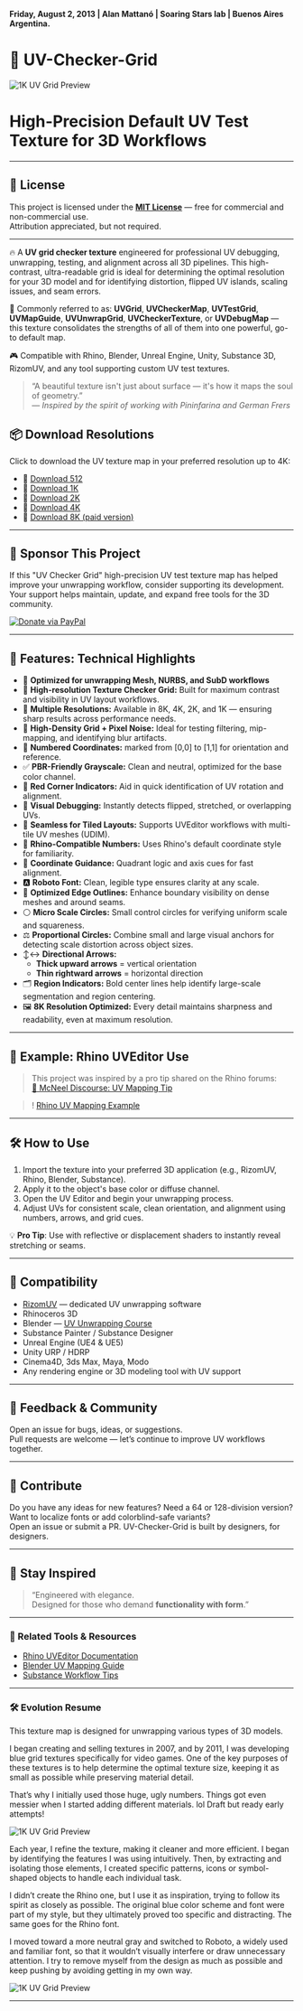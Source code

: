 **Friday, ‎August ‎2, ‎2013 | Alan Mattanó | Soaring Stars lab | Buenos Aires Argentina.**

# 🎯 UV-Checker-Grid 

![1K UV Grid Preview](textures/AM2512v43-UVCheckerGrid-UnwrapDebugging-TextureMap-1K.png)



# High-Precision Default UV Test Texture for 3D Workflows

---

## 📖 License

This project is licensed under the **[MIT License](https://github.com/ALanMAttano/UV-Checker-Grid/blob/main/LICENSE)** — free for commercial and non-commercial use.  
Attribution appreciated, but not required.

---

🔥 A **UV grid checker texture** engineered for professional UV debugging, unwrapping, testing, and alignment across all 3D pipelines. This high-contrast, ultra-readable grid is ideal for determining the optimal resolution for your 3D model and for identifying distortion, flipped UV islands, scaling issues, and seam errors.

🧠 Commonly referred to as:
**UVGrid**, **UVCheckerMap**, **UVTestGrid**, **UVMapGuide**, **UVUnwrapGrid**, **UVCheckerTexture**, or **UVDebugMap** — this texture consolidates the strengths of all of them into one powerful, go-to default map.

🎮 Compatible with Rhino, Blender, Unreal Engine, Unity, Substance 3D, RizomUV, and any tool supporting custom UV test textures.

> “A beautiful texture isn't just about surface — it's how it maps the soul of geometry.”  
> — *Inspired by the spirit of working with Pininfarina and German Frers*

## 📦 Download Resolutions

Click to download the UV texture map in your preferred resolution up to 4K:

- 🔹 [Download 512](https://raw.githubusercontent.com/ALanMAttano/UV-Checker-Grid/main/textures/AM2512v44-UVCheckerGrid-UnwrapDebugging-TextureMap-512.png)
- 🔹 [Download 1K](https://raw.githubusercontent.com/ALanMAttano/UV-Checker-Grid/main/textures/AM2512v44-UVCheckerGrid-UnwrapDebugging-TextureMap-1K.png)
- 🔹 [Download 2K](https://raw.githubusercontent.com/ALanMAttano/UV-Checker-Grid/main/textures/AM2512v44-UVCheckerGrid-UnwrapDebugging-TextureMap-2K.png)
- 🔹 [Download 4K](https://raw.githubusercontent.com/ALanMAttano/UV-Checker-Grid/main/textures/AM2512v44-UVCheckerGrid-UnwrapDebugging-TextureMap-4K.png)
- 🔹 [Download 8K (paid version)](https://textures.mattano.com)

---

## 💖 Sponsor This Project

If this "UV Checker Grid" high-precision UV test texture map has helped improve your unwrapping workflow, consider supporting its development. Your support helps maintain, update, and expand free tools for the 3D community.

[![Donate via PayPal](https://img.shields.io/badge/Donate-PayPal-blue.svg)](https://www.paypal.com/paypalme/SoaringClouds)


---

## 🚀 Features: Technical Highlights

- 💎 **Optimized for unwrapping Mesh, NURBS, and SubD workflows**
- 🏁 **High-resolution Texture Checker Grid:** Built for maximum contrast and visibility in UV layout workflows.
- 💯 **Multiple Resolutions:** Available in 8K, 4K, 2K, and 1K — ensuring sharp results across performance needs.
- 🧱 **High-Density Grid + Pixel Noise:** Ideal for testing filtering, mip-mapping, and identifying blur artifacts.
- 🎯 **Numbered Coordinates:** marked from [0,0] to [1,1] for orientation and reference.
- ✅ **PBR-Friendly Grayscale:** Clean and neutral, optimized for the base color channel.
- 🔺 **Red Corner Indicators:** Aid in quick identification of UV rotation and alignment.
- 🧠 **Visual Debugging:** Instantly detects flipped, stretched, or overlapping UVs.
- 🧵 **Seamless for Tiled Layouts:** Supports UVEditor workflows with multi-tile UV meshes (UDIM).
- 🔢 **Rhino-Compatible Numbers:** Uses Rhino's default coordinate style for familiarity.
- 📐 **Coordinate Guidance:** Quadrant logic and axis cues for fast alignment.
- 🅰️ **Roboto Font:** Clean, legible type ensures clarity at any scale.
- 🔲 **Optimized Edge Outlines:** Enhance boundary visibility on dense meshes and around seams.
- ⚪ **Micro Scale Circles:** Small control circles for verifying uniform scale and squareness.
- ⚖️ **Proportional Circles:** Combine small and large visual anchors for detecting scale distortion across object sizes.
- ↕️↔️ **Directional Arrows:**  
    - **Thick upward arrows** = vertical orientation  
    - **Thin rightward arrows** = horizontal direction  
- 🗂️ **Region Indicators:** Bold center lines help identify large-scale segmentation and region centering.
- 🖼️ **8K Resolution Optimized:** Every detail maintains sharpness and readability, even at maximum resolution.

---

## 📸 Example: Rhino UVEditor Use

> This project was inspired by a pro tip shared on the Rhino forums:  
[🔗 McNeel Discourse: UV Mapping Tip](https://discourse.mcneel.com/t/uveditor-tip-uv-mapping-replace-your-uv-grid-texture)

> ! [Rhino UV Mapping Example](https://global.discourse-cdn.com/mcneel/uploads/default/original/3X/0/b/0b051d7bcc065e9414fc98e3123168969f20dcd0.mp4)

---

## 🛠️ How to Use

1. Import the texture into your preferred 3D application (e.g., RizomUV, Rhino, Blender, Substance).
2. Apply it to the object's base color or diffuse channel.
3. Open the UV Editor and begin your unwrapping process.
4. Adjust UVs for consistent scale, clean orientation, and alignment using numbers, arrows, and grid cues.

💡 **Pro Tip**: Use with reflective or displacement shaders to instantly reveal stretching or seams.

---

## 🧩 Compatibility

- [RizomUV](https://www.rizomuv.com/) — dedicated UV unwrapping software
- Rhinoceros 3D
- Blender — [UV Unwrapping Course](https://www.udemy.com/course/learn-uv-unwrapping-with-blender-for-unity-3d-game-design)
- Substance Painter / Substance Designer
- Unreal Engine (UE4 & UE5)
- Unity URP / HDRP
- Cinema4D, 3ds Max, Maya, Modo
- Any rendering engine or 3D modeling tool with UV support

---

## 💬 Feedback & Community

Open an issue for bugs, ideas, or suggestions.  
Pull requests are welcome — let’s continue to improve UV workflows together.

---

## 🤝 Contribute

Do you have any ideas for new features? Need a 64 or 128-division version? Want to localize fonts or add colorblind-safe variants?  
Open an issue or submit a PR. UV-Checker-Grid is built by designers, for designers.

---

## 💬 Stay Inspired

> “Engineered with elegance.  
> Designed for those who demand **functionality with form**.”

---

### 🔗 Related Tools & Resources

- [Rhino UVEditor Documentation](https://www.rhino3d.com)
- [Blender UV Mapping Guide](https://docs.blender.org/manual/en/latest/modeling/meshes/uv/editing.html)
- [Substance Workflow Tips](https://substance3d.adobe.com)

---

### 🛠️ Evolution Resume

This texture map is designed for unwrapping various types of 3D models.

I began creating and selling textures in 2007, and by 2011, I was developing blue grid textures specifically for video games. One of the key purposes of these textures is to help determine the optimal texture size, keeping it as small as possible while preserving material detail.

That’s why I initially used those huge, ugly numbers. Things got even messier when I started adding different materials. lol
Draft but ready early attempts!

![1K UV Grid Preview](textures/AM-UV-v0-4K.png)

Each year, I refine the texture, making it cleaner and more efficient. I began by identifying the features I was using intuitively. Then, by extracting and isolating those elements, I created specific patterns, icons or symbol-shaped objects to handle each individual task.

I didn’t create the Rhino one, but I use it as inspiration, trying to follow its spirit as closely as possible. The original blue color scheme and font were part of my style, but they ultimately proved too specific and distracting. The same goes for the Rhino font.

I moved toward a more neutral gray and switched to Roboto, a widely used and familiar font, so that it wouldn’t visually interfere or draw unnecessary attention. I try to remove myself from the design as much as possible and keep pushing by avoiding getting in my own way.

![1K UV Grid Preview](textures/AM-UV-v4-4K.png)

---

